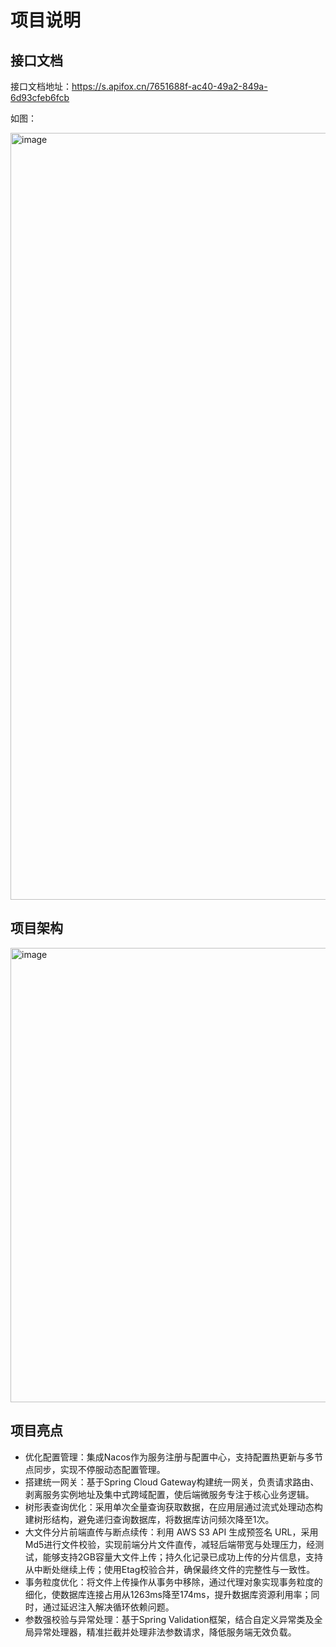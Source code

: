 # 项目说明
## 接口文档
接口文档地址：https://s.apifox.cn/7651688f-ac40-49a2-849a-6d93cfeb6fcb   
  
如图：  
  
<img width="2560" height="1227" alt="image" src="https://github.com/user-attachments/assets/7662d38e-f32e-4c97-ba2b-e323cc097974" />

## 项目架构

<img width="1376" height="727" alt="image" src="https://github.com/user-attachments/assets/f8ff5d33-5a5d-4987-a88a-52d6e0704f2b" />

## 项目亮点

- 优化配置管理：集成Nacos作为服务注册与配置中心，支持配置热更新与多节点同步，实现不停服动态配置管理。
- 搭建统一网关：基于Spring Cloud Gateway构建统一网关，负责请求路由、剥离服务实例地址及集中式跨域配置，使后端微服务专注于核心业务逻辑。
- 树形表查询优化：采用单次全量查询获取数据，在应用层通过流式处理动态构建树形结构，避免递归查询数据库，将数据库访问频次降至1次。
- 大文件分片前端直传与断点续传：利用 AWS S3 API 生成预签名 URL，采用Md5进行文件校验，实现前端分片文件直传，减轻后端带宽与处理压力，经测试，能够支持2GB容量大文件上传；持久化记录已成功上传的分片信息，支持从中断处继续上传；使用Etag校验合并，确保最终文件的完整性与一致性。
- 事务粒度优化：将文件上传操作从事务中移除，通过代理对象实现事务粒度的细化，使数据库连接占用从1263ms降至174ms，提升数据库资源利用率；同时，通过延迟注入解决循环依赖问题。
- 参数强校验与异常处理：基于Spring Validation框架，结合自定义异常类及全局异常处理器，精准拦截并处理非法参数请求，降低服务端无效负载。
